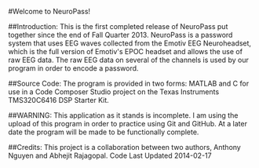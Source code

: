 #Welcome to NeuroPass!

##Introduction:
This is the first completed release of NeuroPass put together since the end of Fall Quarter 2013. NeuroPass is a password system that uses EEG waves collected from the Emotiv EEG Neuroheadset, which is the full version of Emotiv's EPOC headset and allows the use of raw EEG data. The raw EEG data on several of the channels is used by our program in order to encode a password.

##Source Code:
The program is provided in two forms: MATLAB and C for use in a Code Composer Studio project on the Texas Instruments TMS320C6416 DSP Starter Kit.

##WARNING:
This application as it stands is incomplete. I am using the upload of this program in order to practice using Git and GitHub. At a later date the program will be made to be functionally complete.

##Credits:
This project is a collaboration between two authors, Anthony Nguyen and Abhejit Rajagopal.
Code Last Updated 2014-02-17
